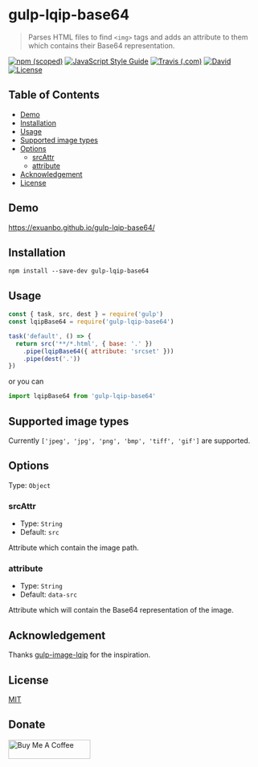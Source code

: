# gulp-lqip-base64

> Parses HTML files to find `<img>` tags and adds an attribute to them which contains their Base64 representation.

[![npm (scoped)](https://img.shields.io/npm/v/gulp-lqip-base64.svg?style=flat-square)](https://www.npmjs.com/package/gulp-lqip-base64)
[![JavaScript Style Guide](https://img.shields.io/badge/code_style-standard-brightgreen.svg?style=flat-square)](https://standardjs.com)
[![Travis (.com)](https://img.shields.io/travis/com/exuanbo/gulp-lqip-base64/master.svg?style=flat-square)](http://travis-ci.com/exuanbo/gulp-lqip-base64)
[![David](https://img.shields.io/david/exuanbo/gulp-lqip-base64.svg?style=flat-square)](https://david-dm.org/exuanbo/gulp-lqip-base64)
[![License](https://img.shields.io/github/license/exuanbo/gulp-lqip-base64.svg?style=flat-square)](https://github.com/exuanbo/gulp-lqip-base64/blob/master/LICENSE)

## Table of Contents

- [Demo](#demo)
- [Installation](#installation)
- [Usage](#usage)
- [Supported image types](#supported-image-types)
- [Options](#options)
  - [srcAttr](#srcattr)
  - [attribute](#attribute)
- [Acknowledgement](#acknowledgement)
- [License](#license)

## Demo

<https://exuanbo.github.io/gulp-lqip-base64/>

## Installation

```shell
npm install --save-dev gulp-lqip-base64
```

## Usage

```javascript
const { task, src, dest } = require('gulp')
const lqipBase64 = require('gulp-lqip-base64')

task('default', () => {
  return src('**/*.html', { base: '.' })
    .pipe(lqipBase64({ attribute: 'srcset' }))
    .pipe(dest('.'))
})
```

or you can

```javascript
import lqipBase64 from 'gulp-lqip-base64'
```

## Supported image types

Currently `['jpeg', 'jpg', 'png', 'bmp', 'tiff', 'gif']` are supported.

## Options

Type: `Object`

### srcAttr

- Type: `String`
- Default: `src`

Attribute which contain the image path.

### attribute

- Type: `String`
- Default: `data-src`

Attribute which will contain the Base64 representation of the image.

## Acknowledgement

Thanks [gulp-image-lqip](https://github.com/Johann-S/gulp-image-lqip) for the inspiration.

## License

[MIT](https://github.com/exuanbo/gulp-lqip-base64/blob/master/LICENSE)

## Donate

<a href="https://www.buymeacoffee.com/exuanbo" target="_blank"><img src="https://cdn.buymeacoffee.com/buttons/lato-orange.png" alt="Buy Me A Coffee" height="38.25px" width="162.75px"></a>
